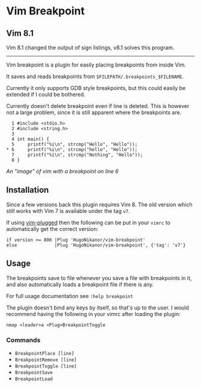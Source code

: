 Vim Breakpoint
==============

Vim 8.1
-------

Vim 8.1 changed the output of sign listings, v8.1 solves this program.

----------------------------------------

Vim breakpoint is a plugin for easily placing breakpoints from inside Vim.

It saves and reads breakpoints from `$FILEPATH/.breakpoints_$FILENAME`.

Currently it only supports GDB style breakpoints, but this could easily be
extended if I could be bothered.

Currently doesn't delete breakpoint even if line is deleted. This is
however not a large problem, since it is still apparent where the
breakpoints are.

	  1 #include <stdio.h>
	  2 #include <string.h>
	  3 
	  4 int main() {
	  5     printf("%i\n", strcmp("Hello", "Hello"));
	* 6     printf("%i\n", strcmp("hello", "Hello"));
	  7     printf("%i\n", strcmp("Nothing", "Hello"));
	  8 }
*An "image" of vim with a breakpoint on line 6*

Installation
------------
Since a few versions back this plugin requires Vim 8.
The old version which still works with Vim 7 is available
under the tag `v7`.

If using [vim-plugged][1] then the following can be put in
your `vimrc` to automatically get the correct version:

	if version >= 800 |Plug 'HugoNikanor/vim-breakpoint'
	else              |Plug 'HugoNikanor/vim-breakpoint', {'tag': 'v7'}

[1]: https://github.com/junegunn/vim-plug

Usage
-----
The breakpoints save to file whenever you save a file with breakpoints
in it, and also automatically loads a breakpoint file if there is any.

For full usage documentation see `:help breakpoint`

The plugin doesn't bind any keys by itself, so that's up to the user.
I would recommend having the following in your vimrc after loading the plugin:

    nmap <leader>a <Plug>BreakpointToggle

### Commands
- `BreakpointPlace [line]`
- `BreakpointRemove [line]`
- `BreakpointToggle [line]`
- `BreakpointSave`
- `BreakpointLoad`


